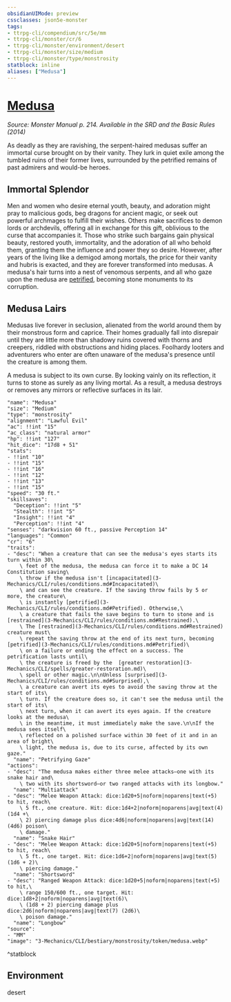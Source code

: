 ```yaml
---
obsidianUIMode: preview
cssclasses: json5e-monster
tags:
- ttrpg-cli/compendium/src/5e/mm
- ttrpg-cli/monster/cr/6
- ttrpg-cli/monster/environment/desert
- ttrpg-cli/monster/size/medium
- ttrpg-cli/monster/type/monstrosity
statblock: inline
aliases: ["Medusa"]
---
```

# [Medusa](3-Mechanics\CLI\bestiary\monstrosity/medusa.md)
*Source: Monster Manual p. 214. Available in the <span title='Systems Reference Document (5.1)'>SRD</span> and the Basic Rules (2014)*  

As deadly as they are ravishing, the serpent-haired medusas suffer an immortal curse brought on by their vanity. They lurk in quiet exile among the tumbled ruins of their former lives, surrounded by the petrified remains of past admirers and would-be heroes.

## Immortal Splendor

Men and women who desire eternal youth, beauty, and adoration might pray to malicious gods, beg dragons for ancient magic, or seek out powerful archmages to fulfill their wishes. Others make sacrifices to demon lords or archdevils, offering all in exchange for this gift, oblivious to the curse that accompanies it. Those who strike such bargains gain physical beauty, restored youth, immortality, and the adoration of all who behold them, granting them the influence and power they so desire. However, after years of the living like a demigod among mortals, the price for their vanity and hubris is exacted, and they are forever transformed into medusas. A medusa's hair turns into a nest of venomous serpents, and all who gaze upon the medusa are [petrified](3-Mechanics/CLI/rules/conditions.md#Petrified), becoming stone monuments to its corruption.

## Medusa Lairs

Medusas live forever in seclusion, alienated from the world around them by their monstrous form and caprice. Their homes gradually fall into disrepair until they are little more than shadowy ruins covered with thorns and creepers, riddled with obstructions and hiding places. Foolhardy looters and adventurers who enter are often unaware of the medusa's presence until the creature is among them.

A medusa is subject to its own curse. By looking vainly on its reflection, it turns to stone as surely as any living mortal. As a result, a medusa destroys or removes any mirrors or reflective surfaces in its lair.

```statblock
"name": "Medusa"
"size": "Medium"
"type": "monstrosity"
"alignment": "Lawful Evil"
"ac": !!int "15"
"ac_class": "natural armor"
"hp": !!int "127"
"hit_dice": "17d8 + 51"
"stats":
- !!int "10"
- !!int "15"
- !!int "16"
- !!int "12"
- !!int "13"
- !!int "15"
"speed": "30 ft."
"skillsaves":
  "Deception": !!int "5"
  "Stealth": !!int "5"
  "Insight": !!int "4"
  "Perception": !!int "4"
"senses": "darkvision 60 ft., passive Perception 14"
"languages": "Common"
"cr": "6"
"traits":
- "desc": "When a creature that can see the medusa's eyes starts its turn within 30\
    \ feet of the medusa, the medusa can force it to make a DC 14 Constitution saving\
    \ throw if the medusa isn't [incapacitated](3-Mechanics/CLI/rules/conditions.md#Incapacitated)\
    \ and can see the creature. If the saving throw fails by 5 or more, the creature\
    \ is instantly [petrified](3-Mechanics/CLI/rules/conditions.md#Petrified). Otherwise,\
    \ a creature that fails the save begins to turn to stone and is [restrained](3-Mechanics/CLI/rules/conditions.md#Restrained).\
    \ The [restrained](3-Mechanics/CLI/rules/conditions.md#Restrained) creature must\
    \ repeat the saving throw at the end of its next turn, becoming [petrified](3-Mechanics/CLI/rules/conditions.md#Petrified)\
    \ on a failure or ending the effect on a success. The petrification lasts until\
    \ the creature is freed by the  [greater restoration](3-Mechanics/CLI/spells/greater-restoration.md)\
    \ spell or other magic.\n\nUnless [surprised](3-Mechanics/CLI/rules/conditions.md#Surprised),\
    \ a creature can avert its eyes to avoid the saving throw at the start of its\
    \ turn. If the creature does so, it can't see the medusa until the start of its\
    \ next turn, when it can avert its eyes again. If the creature looks at the medusa\
    \ in the meantime, it must immediately make the save.\n\nIf the medusa sees itself\
    \ reflected on a polished surface within 30 feet of it and in an area of bright\
    \ light, the medusa is, due to its curse, affected by its own gaze."
  "name": "Petrifying Gaze"
"actions":
- "desc": "The medusa makes either three melee attacks—one with its snake hair and\
    \ two with its shortsword—or two ranged attacks with its longbow."
  "name": "Multiattack"
- "desc": "Melee Weapon Attack: dice:1d20+5|noform|noparens|text(+5) to hit, reach\
    \ 5 ft., one creature. Hit: dice:1d4+2|noform|noparens|avg|text(4) (1d4 +\
    \ 2) piercing damage plus dice:4d6|noform|noparens|avg|text(14) (4d6) poison\
    \ damage."
  "name": "Snake Hair"
- "desc": "Melee Weapon Attack: dice:1d20+5|noform|noparens|text(+5) to hit, reach\
    \ 5 ft., one target. Hit: dice:1d6+2|noform|noparens|avg|text(5) (1d6 + 2)\
    \ piercing damage."
  "name": "Shortsword"
- "desc": "Ranged Weapon Attack: dice:1d20+5|noform|noparens|text(+5) to hit,\
    \ range 150/600 ft., one target. Hit: dice:1d8+2|noform|noparens|avg|text(6)\
    \ (1d8 + 2) piercing damage plus dice:2d6|noform|noparens|avg|text(7) (2d6)\
    \ poison damage."
  "name": "Longbow"
"source":
- "MM"
"image": "3-Mechanics/CLI/bestiary/monstrosity/token/medusa.webp"
```
^statblock

## Environment

desert